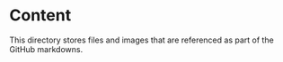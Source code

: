 # Content

This directory stores files and images that are referenced as part of the GitHub markdowns.
